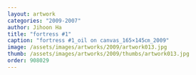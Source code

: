 ```yaml
---
layout: artwork
categories: "2009-2007"
author: Jihoon Ha
title: "fortress #1"
caption: "fortress #1_oil on canvas_165×145㎝_2009"
image: /assets/images/artworks/2009/artwork013.jpg
thumb: /assets/images/artworks/2009/thumbs/artwork013.jpg
order: 908029
---
```

